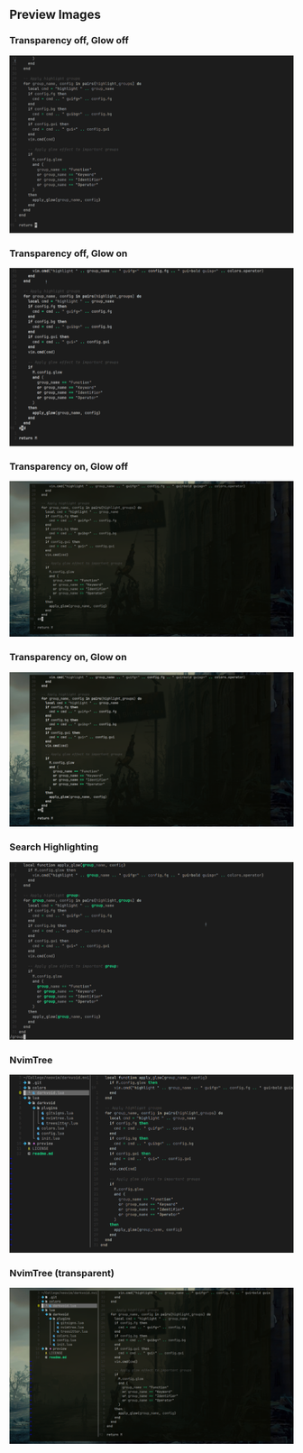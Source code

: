 ## Preview Images

### Transparency off, Glow off 
![tfgf](tfgf.png) 

### Transparency off, Glow on 
![tfgf](tfgt.png) 

### Transparency on, Glow off 
![tfgf](ttgf.png) 

### Transparency on, Glow on 
![tfgf](ttgt.png) 

### Search Highlighting
![tfgf](search_highlighting.png) 

### NvimTree
![tfgf](nvimtree(tf).png) 

### NvimTree (transparent)
![tfgf](nvimtree(tt).png) 

